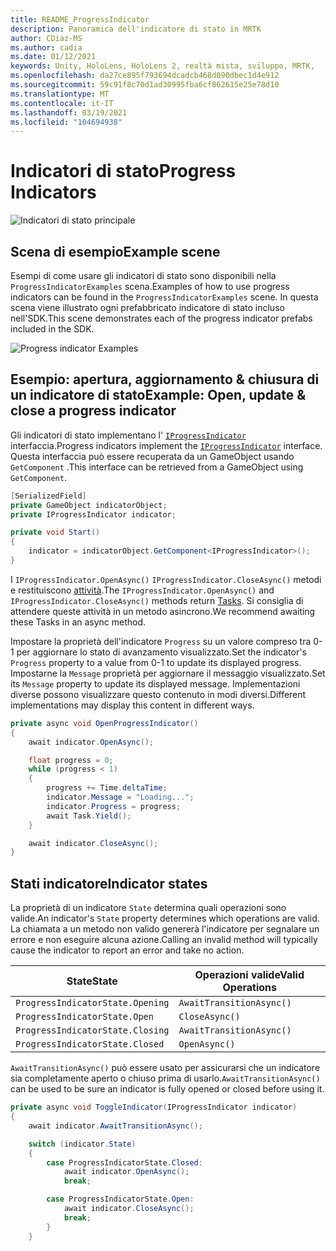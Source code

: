 ```yaml
---
title: README_ProgressIndicator
description: Panoramica dell'indicatore di stato in MRTK
author: CDiaz-MS
ms.author: cadia
ms.date: 01/12/2021
keywords: Unity, HoloLens, HoloLens 2, realtà mista, sviluppo, MRTK,
ms.openlocfilehash: da27ce895f793694dcadcb468d090dbec1d4e912
ms.sourcegitcommit: 59c91f8c70d1ad30995fba6cf862615e25e78d10
ms.translationtype: MT
ms.contentlocale: it-IT
ms.lasthandoff: 03/19/2021
ms.locfileid: "104694938"
---
```

# <a name="progress-indicators"></a><span data-ttu-id="81f39-104">Indicatori di stato</span><span class="sxs-lookup"><span data-stu-id="81f39-104">Progress Indicators</span></span>

![Indicatori di stato principale](Images/ProgressIndicator/MRTK_ProgressIndicator_Main.png)

## <a name="example-scene"></a><span data-ttu-id="81f39-106">Scena di esempio</span><span class="sxs-lookup"><span data-stu-id="81f39-106">Example scene</span></span>

<span data-ttu-id="81f39-107">Esempi di come usare gli indicatori di stato sono disponibili nella `ProgressIndicatorExamples` scena.</span><span class="sxs-lookup"><span data-stu-id="81f39-107">Examples of how to use progress indicators can be found in the `ProgressIndicatorExamples` scene.</span></span> <span data-ttu-id="81f39-108">In questa scena viene illustrato ogni prefabbricato indicatore di stato incluso nell'SDK.</span><span class="sxs-lookup"><span data-stu-id="81f39-108">This scene demonstrates each of the progress indicator prefabs included in the SDK.</span></span>

<img src="Images/ProgressIndicator/MRTK_ProgressIndicator_Examples.png" alt="Progress indicator Examples">

## <a name="example-open-update--close-a-progress-indicator"></a><span data-ttu-id="81f39-109">Esempio: apertura, aggiornamento & chiusura di un indicatore di stato</span><span class="sxs-lookup"><span data-stu-id="81f39-109">Example: Open, update & close a progress indicator</span></span>

<span data-ttu-id="81f39-110">Gli indicatori di stato implementano l' [`IProgressIndicator`](xref:Microsoft.MixedReality.Toolkit.UI.IProgressIndicator) interfaccia.</span><span class="sxs-lookup"><span data-stu-id="81f39-110">Progress indicators implement the [`IProgressIndicator`](xref:Microsoft.MixedReality.Toolkit.UI.IProgressIndicator) interface.</span></span> <span data-ttu-id="81f39-111">Questa interfaccia può essere recuperata da un GameObject usando `GetComponent` .</span><span class="sxs-lookup"><span data-stu-id="81f39-111">This interface can be retrieved from a GameObject using `GetComponent`.</span></span>

```c#
[SerializedField]
private GameObject indicatorObject;
private IProgressIndicator indicator;

private void Start()
{
    indicator = indicatorObject.GetComponent<IProgressIndicator>();
}
```

<span data-ttu-id="81f39-112">I `IProgressIndicator.OpenAsync()` `IProgressIndicator.CloseAsync()` metodi e restituiscono [attività](xref:System.Threading.Tasks.Task).</span><span class="sxs-lookup"><span data-stu-id="81f39-112">The `IProgressIndicator.OpenAsync()` and `IProgressIndicator.CloseAsync()` methods return [Tasks](xref:System.Threading.Tasks.Task).</span></span> <span data-ttu-id="81f39-113">Si consiglia di attendere queste attività in un metodo asincrono.</span><span class="sxs-lookup"><span data-stu-id="81f39-113">We recommend awaiting these Tasks in an async method.</span></span>

<span data-ttu-id="81f39-114">Impostare la proprietà dell'indicatore `Progress` su un valore compreso tra 0-1 per aggiornare lo stato di avanzamento visualizzato.</span><span class="sxs-lookup"><span data-stu-id="81f39-114">Set the indicator's `Progress` property to a value from 0-1 to update its displayed progress.</span></span> <span data-ttu-id="81f39-115">Impostarne la `Message` proprietà per aggiornare il messaggio visualizzato.</span><span class="sxs-lookup"><span data-stu-id="81f39-115">Set its `Message` property to update its displayed message.</span></span> <span data-ttu-id="81f39-116">Implementazioni diverse possono visualizzare questo contenuto in modi diversi.</span><span class="sxs-lookup"><span data-stu-id="81f39-116">Different implementations may display this content in different ways.</span></span>

```c#
private async void OpenProgressIndicator()
{
    await indicator.OpenAsync();

    float progress = 0;
    while (progress < 1)
    {
        progress += Time.deltaTime;
        indicator.Message = "Loading...";
        indicator.Progress = progress;
        await Task.Yield();
    }

    await indicator.CloseAsync();
}
```

## <a name="indicator-states"></a><span data-ttu-id="81f39-117">Stati indicatore</span><span class="sxs-lookup"><span data-stu-id="81f39-117">Indicator states</span></span>

<span data-ttu-id="81f39-118">La proprietà di un indicatore `State` determina quali operazioni sono valide.</span><span class="sxs-lookup"><span data-stu-id="81f39-118">An indicator's `State` property determines which operations are valid.</span></span> <span data-ttu-id="81f39-119">La chiamata a un metodo non valido genererà l'indicatore per segnalare un errore e non eseguire alcuna azione.</span><span class="sxs-lookup"><span data-stu-id="81f39-119">Calling an invalid method will typically cause the indicator to report an error and take no action.</span></span>

<span data-ttu-id="81f39-120">State</span><span class="sxs-lookup"><span data-stu-id="81f39-120">State</span></span> | <span data-ttu-id="81f39-121">Operazioni valide</span><span class="sxs-lookup"><span data-stu-id="81f39-121">Valid Operations</span></span>
--- | ---
`ProgressIndicatorState.Opening` | `AwaitTransitionAsync()`
`ProgressIndicatorState.Open` | `CloseAsync()`
`ProgressIndicatorState.Closing` | `AwaitTransitionAsync()`
`ProgressIndicatorState.Closed` | `OpenAsync()`

<span data-ttu-id="81f39-122">`AwaitTransitionAsync()` può essere usato per assicurarsi che un indicatore sia completamente aperto o chiuso prima di usarlo.</span><span class="sxs-lookup"><span data-stu-id="81f39-122">`AwaitTransitionAsync()` can be used to be sure an indicator is fully opened or closed before using it.</span></span>

```c#
private async void ToggleIndicator(IProgressIndicator indicator)
{
    await indicator.AwaitTransitionAsync();

    switch (indicator.State)
    {
        case ProgressIndicatorState.Closed:
            await indicator.OpenAsync();
            break;

        case ProgressIndicatorState.Open:
            await indicator.CloseAsync();
            break;
        }
    }
```
